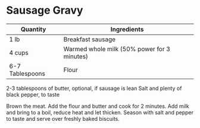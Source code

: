 Sausage Gravy
=============

Quantity|Ingredients
---|---
1 lb | Breakfast sausage
4 cups | Warmed whole milk (50% power for 3 minutes)
6-7 Tablespoons | Flour
2-3 tablespoons of butter, optional, if sausage is lean
Salt and plenty of black pepper, to taste

Brown the meat. 
Add the flour and butter and cook for 2 minutes. 
Add milk and bring to a boil, reduce heat and let thicken. 
Season with salt and pepper to taste and serve over freshly baked biscuits.
